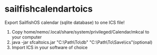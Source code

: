 # sailfishcalendartoics
Export SailfishOS calendar (sqlite database) to one ICS file!

1. Copy home/nemo/.local/share/system/privileged/Calendar/mkcal to your computer
2. java -jar sfcaltoics.jar "C:\Path\To\db" "C:\Path\To\Save\ics"(optional)
3. Import ICS in your software of choice 
